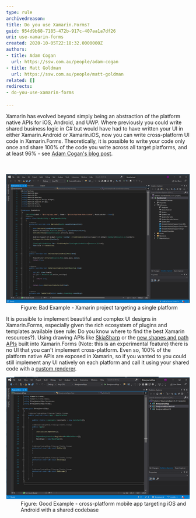 ```yaml
---
type: rule
archivedreason: 
title: Do you use Xamarin.Forms?
guid: 954d9b68-7185-472b-917c-407aa1a7df26
uri: use-xamarin-forms
created: 2020-10-05T22:18:32.0000000Z
authors:
- title: Adam Cogan
  url: https://ssw.com.au/people/adam-cogan
- title: Matt Goldman
  url: https://ssw.com.au/people/matt-goldman
related: []
redirects:
- do-you-use-xamarin-forms

---
```



​Xamarin has evolved beyond simply being an abstraction of the platform native APIs for iOS, Android, and UWP. Where previously you could write shared business logic in C# but would have had to have written your UI in either Xamarin.Android or Xamarin.iOS, now you can write cross-platform UI code in Xamarin.Forms. Theoretically, it is possible to write your code only once and share 100% of the code you write across all target platforms, and at least 96% - see <a href="https://adamcogan.com/2015/01/14/getting-96-code-reuse-with-xamarin-forms/">Adam Cogan's blog post</a>​.<br>
<br><excerpt class='endintro'></excerpt><br>
<dl class="badImage"><dt>​<img src="xamarin-platform-bad.png" alt="xamarin-platform-bad.png" style="width:750px;" /></dt><dd>Figure: Bad Example - Xamarin project targeting a single platform</dd></dl><p>It is possible to implement beautiful and complex UI designs in Xamarin.Forms, especially given the rich ecosystem of plugins and templates available (see rule: Do you know where to find the best Xamarin resources?). Using drawing APIs like <a href="https://docs.microsoft.com/en-us/xamarin/xamarin-forms/user-interface/graphics/skiasharp/">SkiaSharp</a> or the <a href="https://devblogs.microsoft.com/xamarin/xamarin-forms-shapes-and-paths/">new shapes and path APIs</a> built into Xamarin.Forms (Note: this is an experimental feature) there is no UI that you can't implement cross-platform. Even so, 100% of the platform native APIs are exposed in Xamarin, so if you wanted to you could still implement any UI natively on each platform and call it using your shared code with a <a href="https://docs.microsoft.com/en-us/xamarin/xamarin-forms/app-fundamentals/custom-renderer/">custom renderer</a>.<br></p><dl class="goodImage"><dt><img src="xamarin-platform-good.png" alt="xamarin-platform-good.png" style="width:750px;" /></dt><dd>Figure: Good Example - cross-platform mobile app targeting iOS and Android with a shared codebase</dd></dl>


